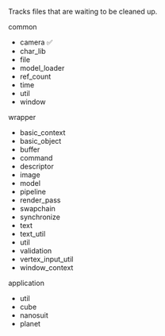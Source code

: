 Tracks files that are waiting to be cleaned up.

common
- camera ✅
- char_lib
- file
- model_loader
- ref_count
- time
- util
- window

wrapper
- basic_context
- basic_object
- buffer
- command
- descriptor
- image
- model
- pipeline
- render_pass
- swapchain
- synchronize
- text
- text_util
- util
- validation
- vertex_input_util
- window_context

application
- util
- cube
- nanosuit
- planet
